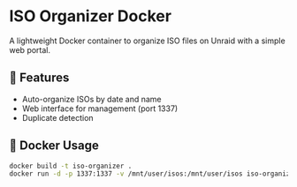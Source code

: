 # ISO Organizer Docker

A lightweight Docker container to organize ISO files on Unraid with a simple web portal.

## 🚀 Features
- Auto-organize ISOs by date and name
- Web interface for management (port 1337)
- Duplicate detection

## 🐳 Docker Usage
```bash
docker build -t iso-organizer .
docker run -d -p 1337:1337 -v /mnt/user/isos:/mnt/user/isos iso-organizer